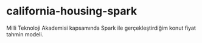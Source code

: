 # california-housing-spark
Milli Teknoloji Akademisi kapsamında Spark ile gerçekleştirdiğim konut fiyat tahmin modeli.
